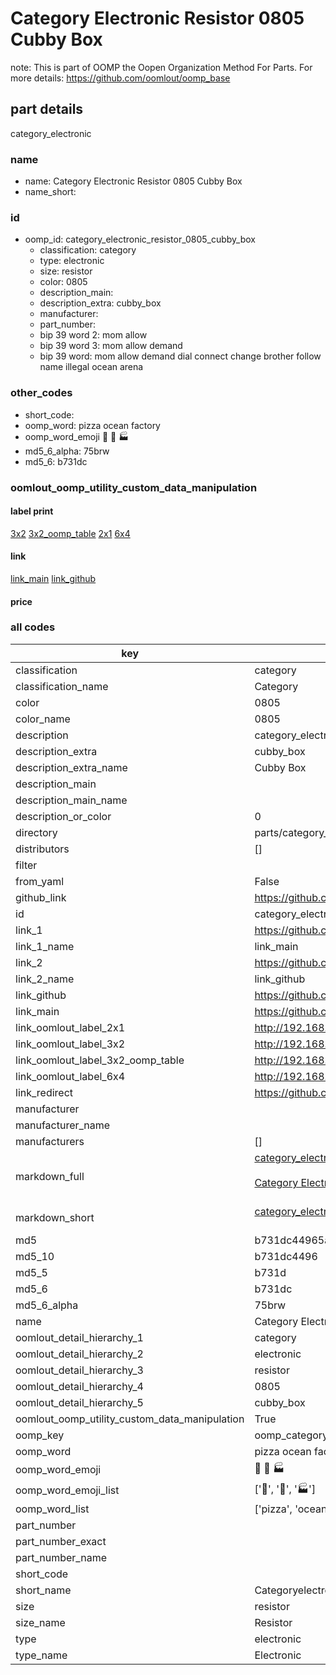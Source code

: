 # Category Electronic Resistor 0805 Cubby Box  

note: This is part of OOMP the Oopen Organization Method For Parts. For more details: https://github.com/oomlout/oomp_base

##  part details
  



category_electronic



### name
* name: Category Electronic Resistor 0805 Cubby Box
* name_short: 
### id
* oomp_id: category_electronic_resistor_0805_cubby_box
  * classification: category
  * type: electronic
  * size: resistor
  * color: 0805
  * description_main: 
  * description_extra: cubby_box
  * manufacturer: 
  * part_number: 
  * bip 39 word 2: mom allow
  * bip 39 word 3: mom allow demand
  * bip 39 word: mom allow demand dial connect change brother follow name illegal ocean arena

### other_codes
* short_code: 
* oomp_word: pizza ocean factory
* oomp_word_emoji :pizza: :ocean: :factory:
* md5_6_alpha: 75brw
* md5_6: b731dc






### oomlout_oomp_utility_custom_data_manipulation
#### label print
[3x2](http://192.168.1.245:1112/?label=oomp%2075brw)
[3x2_oomp_table](http://192.168.1.108:1112/?label=oomp%2075brw)
[2x1](http://192.168.1.242:1112/?label=oomp%2075brw)
[6x4](http://192.168.1.55:1112/?label=oomp%2075brw)    

#### link

[link_main](https://github.com/oomlout/oomlout_oomp_version_1_messy/tree/main/parts/category_electronic_resistor_0805_cubby_box) [link_github](https://github.com/oomlout/oomlout_oomp_version_1_messy/tree/main/parts/category_electronic_resistor_0805_cubby_box)                             

#### price







### all codes 
| key | value |  
| --- | --- |  
| classification | category |  
| classification_name | Category |  
| color | 0805 |  
| color_name | 0805 |  
| description | category_electronic |  
| description_extra | cubby_box |  
| description_extra_name | Cubby Box |  
| description_main |  |  
| description_main_name |  |  
| description_or_color | 0  |  
| directory | parts/category_electronic_resistor_0805_cubby_box |  
| distributors | [] |  
| filter |  |  
| from_yaml | False |  
| github_link | https://github.com/oomlout/oomlout_oomp_part_src/tree/main/parts/category_electronic_resistor_0805_cubby_box |  
| id | category_electronic_resistor_0805_cubby_box |  
| link_1 | https://github.com/oomlout/oomlout_oomp_version_1_messy/tree/main/parts/category_electronic_resistor_0805_cubby_box |  
| link_1_name | link_main |  
| link_2 | https://github.com/oomlout/oomlout_oomp_version_1_messy/tree/main/parts/category_electronic_resistor_0805_cubby_box |  
| link_2_name | link_github |  
| link_github | https://github.com/oomlout/oomlout_oomp_version_1_messy/tree/main/parts/category_electronic_resistor_0805_cubby_box |  
| link_main | https://github.com/oomlout/oomlout_oomp_version_1_messy/tree/main/parts/category_electronic_resistor_0805_cubby_box |  
| link_oomlout_label_2x1 | http://192.168.1.242:1112/?label=oomp%2075brw |  
| link_oomlout_label_3x2 | http://192.168.1.245:1112/?label=oomp%2075brw |  
| link_oomlout_label_3x2_oomp_table | http://192.168.1.108:1112/?label=oomp%2075brw |  
| link_oomlout_label_6x4 | http://192.168.1.55:1112/?label=oomp%2075brw |  
| link_redirect | https://github.com/oomlout/oomlout_oomp_version_1_messy/tree/main/parts/category_electronic_resistor_0805_cubby_box |  
| manufacturer |  |  
| manufacturer_name |  |  
| manufacturers | [] |  
| markdown_full | [category_electronic_resistor_0805_cubby_box](none)<br>[](none)<br>[Category Electronic Resistor 0805 Cubby Box](none)<br><br> |  
| markdown_short | [category_electronic_resistor_0805_cubby_box](none)<br><br> |  
| md5 | b731dc44965aa39c989793d07441ac76 |  
| md5_10 | b731dc4496 |  
| md5_5 | b731d |  
| md5_6 | b731dc |  
| md5_6_alpha | 75brw |  
| name | Category Electronic Resistor 0805 Cubby Box |  
| oomlout_detail_hierarchy_1 | category |  
| oomlout_detail_hierarchy_2 | electronic |  
| oomlout_detail_hierarchy_3 | resistor |  
| oomlout_detail_hierarchy_4 | 0805 |  
| oomlout_detail_hierarchy_5 | cubby_box |  
| oomlout_oomp_utility_custom_data_manipulation | True |  
| oomp_key | oomp_category_electronic_resistor_0805_cubby_box |  
| oomp_word | pizza ocean factory |  
| oomp_word_emoji | :pizza: :ocean: :factory: |  
| oomp_word_emoji_list | [':pizza:', ':ocean:', ':factory:'] |  
| oomp_word_list | ['pizza', 'ocean', 'factory'] |  
| part_number |  |  
| part_number_exact |  |  
| part_number_name |  |  
| short_code |  |  
| short_name | Categoryelectronic |  
| size | resistor |  
| size_name | Resistor |  
| type | electronic |  
| type_name | Electronic |  
